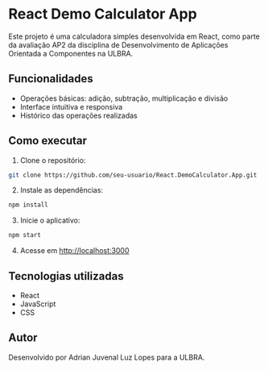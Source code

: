 # React Demo Calculator App

Este projeto é uma calculadora simples desenvolvida em React, como parte da avaliação AP2 da disciplina de Desenvolvimento de Aplicações Orientada a Componentes na ULBRA. 

## Funcionalidades

- Operações básicas: adição, subtração, multiplicação e divisão
- Interface intuitiva e responsiva
- Histórico das operações realizadas

## Como executar

1. Clone o repositório:
  ```bash
  git clone https://github.com/seu-usuario/React.DemoCalculator.App.git
  ```
2. Instale as dependências:
  ```bash
  npm install
  ```
3. Inicie o aplicativo:
  ```bash
  npm start
  ```
4. Acesse em [http://localhost:3000](http://localhost:3000)

## Tecnologias utilizadas

- React
- JavaScript
- CSS

## Autor

Desenvolvido por Adrian Juvenal Luz Lopes para a ULBRA.
